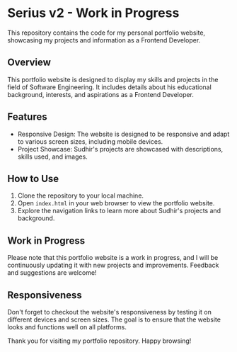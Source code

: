 # Serius v2 - Work in Progress

This repository contains the code for my personal portfolio website, showcasing my projects and information as a Frontend Developer.

## Overview
This portfolio website is designed to display my skills and projects in the field of Software Engineering. It includes details about his educational background, interests, and aspirations as a Frontend Developer.

## Features
- Responsive Design: The website is designed to be responsive and adapt to various screen sizes, including mobile devices.
- Project Showcase: Sudhir's projects are showcased with descriptions, skills used, and images.

## How to Use
1. Clone the repository to your local machine.
2. Open `index.html` in your web browser to view the portfolio website.
3. Explore the navigation links to learn more about Sudhir's projects and background.

## Work in Progress
Please note that this portfolio website is a work in progress, and I will be continuously updating it with new projects and improvements. Feedback and suggestions are welcome!

## Responsiveness
Don't forget to checkout the website's responsiveness by testing it on different devices and screen sizes. The goal is to ensure that the website looks and functions well on all platforms.

Thank you for visiting my portfolio repository. Happy browsing!
